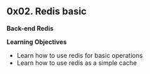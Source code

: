 ## 0x02. Redis basic

**Back-end
Redis**

**Learning Objectives**

- Learn how to use redis for basic operations
- Learn how to use redis as a simple cache
